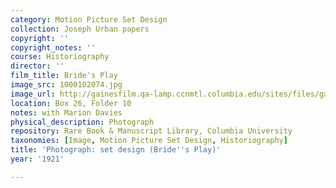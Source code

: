 ```yaml
---
category: Motion Picture Set Design
collection: Joseph Urban papers
copyright: ''
copyright_notes: ''
course: Historiography
director: ''
film_title: Bride's Play
image_src: 1000102074.jpg
image_url: http://gainesfilm.qa-lamp.ccnmtl.columbia.edu/sites/files/gainesfilm/images/1000102074.jpg
location: Box 26, Folder 10
notes: with Marion Davies
physical_description: Photograph
repository: Rare Book & Manuscript Library, Columbia University
taxonomies: [Image, Motion Picture Set Design, Historiography]
title: 'Photograph: set design (Bride''s Play)'
year: '1921'

---
```

